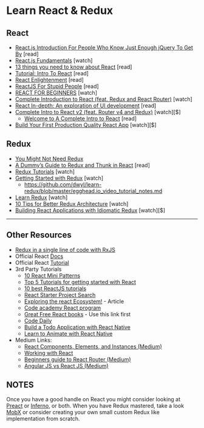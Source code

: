 # Learn React & Redux

## React

- [React.js Introduction For People Who Know Just Enough jQuery To Get By](http://reactfordesigners.com/labs/reactjs-introduction-for-people-who-know-just-enough-jquery-to-get-by/) [read]
- [React.js Fundamentals](https://online.reacttraining.com/courses/enrolled/reactjsfundamentals) [watch]
- [13 things you need to know about React](http://aimforsimplicity.com/post/13-things-you-need-to-know-about-react/) [read]
- [Tutorial: Intro To React](https://facebook.github.io/react/tutorial/tutorial.html) [read]
- [React Enlightenment](https://www.reactenlightenment.com/) [read]
- [ReactJS For Stupid People](http://blog.andrewray.me/reactjs-for-stupid-people/) [read]
- [REACT FOR BEGINNERS](https://reactforbeginners.com/) [watch]
- [Complete Introduction to React (feat. Redux and React Router)](https://frontendmasters.com/courses/react-intro/) [watch]
- [React In-depth: An exploration of UI development](https://www.gitbook.com/book/developmentarc/react-indepth/details) [read]
- [Complete Intro to React v2 (feat. Router v4 and Redux)](https://frontendmasters.com/courses/complete-intro-react/) [watch][$]
  - [Welcome to A Complete Intro to React](https://btholt.github.io/complete-intro-to-react/all.html) [read]
- [Build Your First Production Quality React App](https://egghead.io/courses/build-your-first-production-quality-react-app) [watch][$]

## Redux

- [You Might Not Need Redux](https://medium.com/@dan_abramov/you-might-not-need-redux-be46360cf367#.eaeglfaed)
- [A Dummy’s Guide to Redux and Thunk in React](https://medium.com/@stowball/a-dummys-guide-to-redux-and-thunk-in-react-d8904a7005d3#.mudzrmx8p) [read]
- [Redux Tutorials](https://www.youtube.com/playlist?list=PLoYCgNOIyGADILc3iUJzygCqC8Tt3bRXt) [watch]
- [Getting Started with Redux](https://egghead.io/courses/getting-started-with-redux) [watch]
  - https://github.com/dwyl/learn-redux/blob/master/egghead.io_video_tutorial_notes.md
- [Learn Redux](https://learnredux.com/) [watch]
- [10 Tips for Better Redux Architecture](https://medium.com/javascript-scene/10-tips-for-better-redux-architecture-69250425af44#.9s67j3efq) [watch]
- [Building React Applications with Idiomatic Redux](https://egghead.io/courses/building-react-applications-with-idiomatic-redux) [watch][$]

---

## Other Resources 

- [Redux in a single line of code with RxJS](http://rudiyardley.com/redux-single-line-of-code-rxjs/)
- Official React [Docs](https://facebook.github.io/react/docs/hello-world.html)
- Official React [Tutorial](https://facebook.github.io/react/tutorial/tutorial.html)
- 3rd Party Tutorials
  - [10 React Mini Patterns](https://hackernoon.com/10-react-mini-patterns-c1da92f068c5#.nn8nyilyi)
  - [Top 5 Tutorials for getting started with React](http://andrewhfarmer.com/getting-started-tutorials/)
  - [10 best ReactJS tutorials](http://noeticforce.com/best-reactjs-tutorials-with-examples)
  - [React Starter Project Search](http://andrewhfarmer.com/starter-project/)
  - [Exploring the react Ecosystem!](https://www.toptal.com/react/navigating-the-react-ecosystem) - Article
  - [Code academy React program](HTTPS://www.codeacademy.com)
  - [Great Free React books](https://github.com/vhf/free-programming-books/blob/master/javascript-frameworks-resources.md) - Use this link first
  - [Code Daily](https://codedaily.io/)
  - [Build a Todo Application with React Native](https://codedaily.io/courses/2/Build-a-React-Native-Todo-Application)
  - [Learn to Animate with React Native](https://codedaily.io/courses/1/Animate-React-Native-UI-Elements)
- Medium Links:
  - [React Components, Elements, and Instances (Medium)](https://medium.com/@dan_abramov/react-components-elements-and-instances-90800811f8ca#.rjx4d6bgw)
  - [Working with React](https://medium.com/@prodia/working-with-react-js-3e21a2ff5443#.ensczdgi0)
  - [Beginners guide to React Router (Medium)](https://medium.com/@dabit3/beginner-s-guide-to-react-router-53094349669#.4lul6fhvy)
  - [Angular JS vs React JS (Medium)](https://medium.com/@paramsingh_66174/angularjs-vs-reactjs-e651a194dfcb#.bbx4qapwu)

## NOTES

Once you have a good handle on React you might consider looking at [Preact](https://preactjs.com/) or [Inferno](https://infernojs.org/), or both. When you have Redux mastered, take a look [MobX](https://mobx.js.org/) or consider creating your own small custom Redux like implementation from scratch.